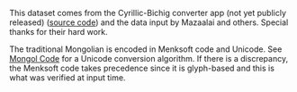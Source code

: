 This dataset comes from the Cyrillic-Bichig converter app (not yet publicly released) ([source code](https://github.com/suragch/mongol_converter)) and the data input by Mazaalai and others. Special thanks for their hard work.

The traditional Mongolian is encoded in Menksoft code and Unicode. See [Mongol Code](https://github.com/suragch/mongol_code) for a Unicode conversion algorithm. If there is a discrepancy, the Menksoft code takes precedence since it is glyph-based and this is what was verified at input time.